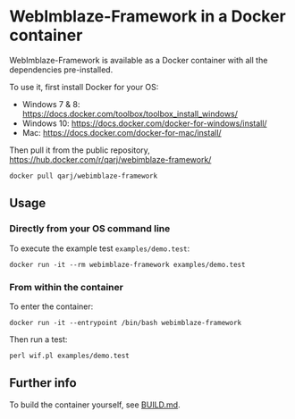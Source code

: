 # WebImblaze-Framework in a Docker container

WebImblaze-Framework is available as a Docker container with all the dependencies pre-installed.

To use it, first install Docker for your OS:
* Windows 7 & 8: https://docs.docker.com/toolbox/toolbox_install_windows/
* Windows 10: https://docs.docker.com/docker-for-windows/install/
* Mac: https://docs.docker.com/docker-for-mac/install/

Then pull it from the public repository, https://hub.docker.com/r/qarj/webimblaze-framework/

```
docker pull qarj/webimblaze-framework
```

## Usage

### Directly from your OS command line

To execute the example test `examples/demo.test`:
```
docker run -it --rm webimblaze-framework examples/demo.test
```

### From within the container

To enter the container:
```
docker run -it --entrypoint /bin/bash webimblaze-framework
```

Then run a test:
```
perl wif.pl examples/demo.test
```

## Further info

To build the container yourself, see [BUILD.md](BUILD.md). 
